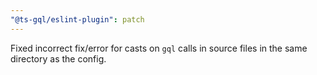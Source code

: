 ```yaml
---
"@ts-gql/eslint-plugin": patch
---
```


Fixed incorrect fix/error for casts on `gql` calls in source files in the same directory as the config.
